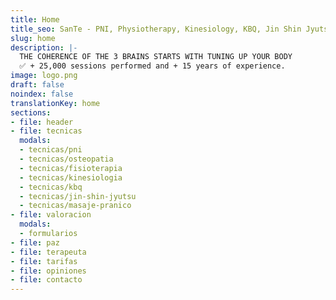 ```yaml
---
title: Home
title_seo: SanTe - PNI, Physiotherapy, Kinesiology, KBQ, Jin Shin Jyutsu...
slug: home
description: |-
  THE COHERENCE OF THE 3 BRAINS STARTS WITH TUNING UP YOUR BODY
  ✅ + 25,000 sessions performed and + 15 years of experience.
image: logo.png
draft: false
noindex: false
translationKey: home
sections:
- file: header
- file: tecnicas
  modals:
  - tecnicas/pni
  - tecnicas/osteopatia
  - tecnicas/fisioterapia
  - tecnicas/kinesiologia
  - tecnicas/kbq
  - tecnicas/jin-shin-jyutsu
  - tecnicas/masaje-pranico
- file: valoracion
  modals:
  - formularios
- file: paz
- file: terapeuta
- file: tarifas
- file: opiniones
- file: contacto
---
```

